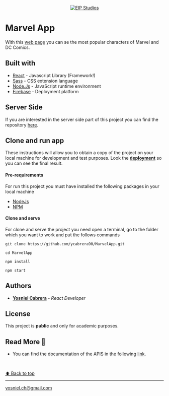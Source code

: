 <p align="center">
  <a href="https://eip-my-summary.web.app/"
    ><img
      src="https://eip-my-summary.herokuapp.com/images/logo"
      alt="EIP Studios"
     />
  </a>
</p>



# Marvel App
With this [web page](https://eip-marvel-app.web.app/) you can se the most popular characters of Marvel and DC Comics. 

## Built with
* [React](https://es.reactjs.org/docs/getting-started.html) - Javascript Library (Framework!)
* [Sass](https://sass-lang.com/) - CSS extension language
* [Node.Js](https://nodejs.org/en/docs/) - JavaScript runtime environment
* [Firebase](https://firebase.google.com/) - Deployment platform
  

## Server Side
If you are interested in the server side part of this project you can find the repository [here](https://github.com/ycabrera90/MarvelApp-bkEnd.git).

## Clone and run app
These instructions will allow you to obtain a copy of the project on your local machine for development and test purposes.
Look the [**deployment**](https://eip-marvel-app.web.app/) so you can see the final result.


#### Pre-requirements
For run this project you must have installed the following packages in your local machine

* [NodeJs](https://nodejs.org/en/) 
* [NPM](https://docs.npmjs.com/downloading-and-installing-node-js-and-npm)

#### Clone and serve
For clone and serve the project you need open a terminal, go to the folder which you want to work and put the follows commands
```
git clone https://github.com/ycabrera90/MarvelApp.git

cd MarvelApp

npm install

npm start
```
## Authors
* [**Yosniel Cabrera**](https://www.linkedin.com/in/eip-studios/) - *React Developer* 
  
## License
This project is **public** and only for academic purposes.

## Read More 🎁
* You can find the documentation of the APIS in the following [link](https://developer.marvel.com/).

<br>

[⬆ Back to top](#marvel-app)<br>
  
---
yosniel.ch@gmail.com

